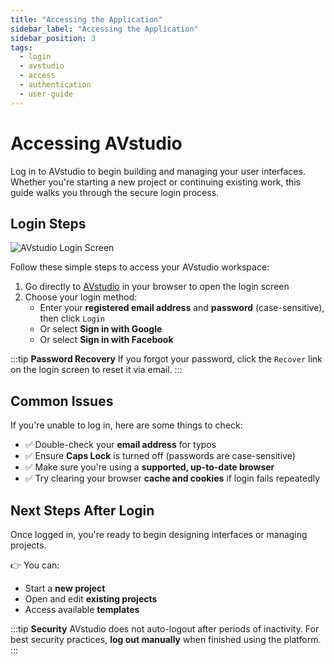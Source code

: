 ```yaml
---
title: "Accessing the Application"
sidebar_label: "Accessing the Application"
sidebar_position: 3
tags:
  - login
  - avstudio
  - access
  - authentication
  - user-guide
---
```


# Accessing AVstudio

Log in to AVstudio to begin building and managing your user interfaces. Whether you're starting a new project or continuing existing work, this guide walks you through the secure login process.

## Login Steps

![AVstudio Login Screen](./img/avstudio-login-new.png)

Follow these simple steps to access your AVstudio workspace:

1. Go directly to [AVstudio](https://avstudio.app) in your browser to open the login screen  
2. Choose your login method:  
   - Enter your **registered email address** and **password** (case-sensitive), then click `Login`  
   - Or select **Sign in with Google**  
   - Or select **Sign in with Facebook**  

:::tip **Password Recovery**
   If you forgot your password, click the `Recover` link on the login screen to reset it via email.
   :::

## Common Issues

If you're unable to log in, here are some things to check:

- ✅ Double-check your **email address** for typos  
- ✅ Ensure **Caps Lock** is turned off (passwords are case-sensitive)  
- ✅ Make sure you're using a **supported, up-to-date browser**  
- ✅ Try clearing your browser **cache and cookies** if login fails repeatedly  

## Next Steps After Login

Once logged in, you're ready to begin designing interfaces or managing projects.

👉 You can:  
- Start a **new project**  
- Open and edit **existing projects**  
- Access available **templates**  

:::tip **Security**
AVstudio does not auto-logout after periods of inactivity. For best security practices, **log out manually** when finished using the platform.
:::
